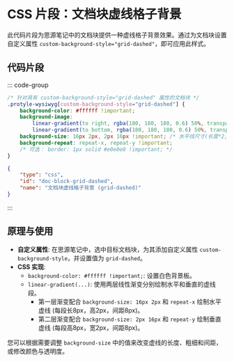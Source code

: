 # CSS 片段：文档块虚线格子背景

此代码片段为思源笔记中的文档块提供一种虚线格子背景效果。通过为文档块设置自定义属性 `custom-background-style="grid-dashed"`，即可应用此样式。

## 代码片段

::: code-group
```css [虚线格子背景 (grid-dashed)]
/* 针对具有 custom-background-style="grid-dashed" 属性的文档块 */
.protyle-wysiwyg[custom-background-style="grid-dashed"] {
    background-color: #ffffff !important;
    background-image:
        linear-gradient(to right, rgba(180, 180, 180, 0.6) 50%, transparent 50%), /* 水平虚线 */
        linear-gradient(to bottom, rgba(180, 180, 180, 0.6) 50%, transparent 50%); /* 垂直虚线 */
    background-size: 16px 2px, 2px 16px !important; /* 水平线尺寸(长度*2, 高度), 垂直线尺寸(宽度, 高度*2) */
    background-repeat: repeat-x, repeat-y !important;
    /* 可选： border: 1px solid #e0e0e0 !important; */
}
```
```json [snippet-meta]
{
    "type": "css",
    "id": "doc-block-grid-dashed",
    "name": "文档块虚线格子背景 (grid-dashed)"
}
```
:::

## 原理与使用

*   **自定义属性**: 在思源笔记中，选中目标文档块，为其添加自定义属性 `custom-background-style`，并设置值为 `grid-dashed`。
*   **CSS 实现**:
    *   `background-color: #ffffff !important;`: 设置白色背景板。
    *   `linear-gradient(...)`: 使用两层线性渐变分别绘制水平和垂直的虚线段。
        *   第一层渐变配合 `background-size: 16px 2px` 和 `repeat-x` 绘制水平虚线 (每段长8px，高2px，间距8px)。
        *   第二层渐变配合 `background-size: 2px 16px` 和 `repeat-y` 绘制垂直虚线 (每段高8px，宽2px，间距8px)。

您可以根据需要调整 `background-size` 中的值来改变虚线的长度、粗细和间距，或修改颜色与透明度。 